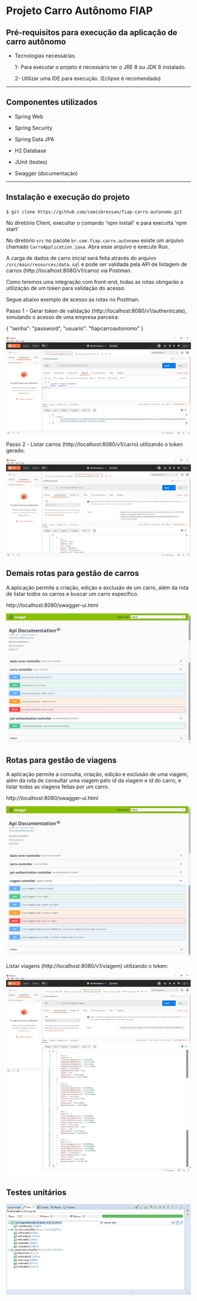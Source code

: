 # Projeto Carro Autônomo FIAP

## Pré-requisitos para execução da aplicação de carro autônomo

- Tecnologias necessárias.

  1- Para executar o projeto é necessário ter o JRE 8 ou JDK 8 instalado.
  
  2- Utilizar uma IDE para execução. (Eclipse é recomendado)
  
 ---

## Componentes utilizados

  - Spring Web
  
  - Spring Security
  
  - Spring Data JPA
  
  - H2 Database
  
  - JUnit (testes)
  
  - Swagger (documentação)

 ---

## Instalação e execução do projeto

`$ git clone https://github.com/camisbressan/fiap-carro-autonomo.git`

No diretório Client, execultar o comando 'npm install' e para execulta 'npm start'

No diretório `src` no pacote `br.com.fiap.carro.autonomo` existe um arquivo chamado `CarroApplication.java`. Abra esse arquivo e execute Run.

A carga de dados de carro inicial será feita através do arquivo `/src/main/resources/data.sql` e pode ser validada pela API de listagem de carros (http://localhost:8080/v1/carro) via Postman. 

Como teremos uma integração com front-end, todas as rotas obrigarão a utilização de um token para validação do acesso.

Segue abaixo exemplo de acesso as rotas no Postman.

Passo 1 - Gerar token de validação (http://localhost:8080/v1/authenticate), simulando o acesso de uma empresa parceira:

{
  "senha": "password",
  "usuario": "fiapcarroautonomo"
}

![Postman_Autorizacao](docs/Postman_Autorizacao.jpg)

Passo 2 - Listar carros (http://localhost:8080/v1/carro) utilizando o token gerado:

![Postman_Carro](docs/Postman_Carro.jpg)


## Demais rotas para gestão de carros

A aplicação permite a criação, edição e exclusão de um carro, além da rota de listar todos os carros e buscar um carro específico.

http://localhost:8080/swagger-ui.html

![Swagger](docs/Swagger.jpg)

## Rotas para gestão de viagens

A aplicação permite a consulta, criação, edição e exclusão de uma viagem, além da rota de consultar uma viagem pelo id da viagem e id do carro, e listar todas as viagens feitas por um carro.

http://localhost:8080/swagger-ui.html

![SwaggerViagem](docs/SwaggerViagem.jpg)

Listar viagens (http://localhost:8080/v1/viagem) utilizando o token:

![PostmanViagem](docs/Postman_Viagens.jpg)

## Testes unitários


![Teste_unitario_service_impl](docs/Teste_unitario_service_impl.jpg)
